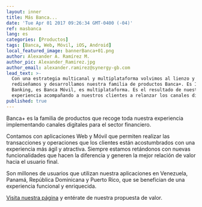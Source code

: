 ```yaml
---
layout: inner
title: Más Banca...
date: 'Tue Apr 01 2017 09:26:34 GMT-0400 (-04)'
ref: masbanca
lang: es
categories: [Productos]
tags: [Banca, Web, Móvil, iOS, Android]
local_featured_image: bannerBanca+01.png
author: Alexander A. Ramírez M.
author_pic: Alexander_Ramirez.jpg
author_email: alexander.ramirez@synergy-gb.com
lead_text: >-
  Con una estrategia multicanal y multiplataforma volvimos al lienzo y
  rediseñamos y desarrollamos nuestra familia de productos Banca+. Es Internet
  Banking, es Banca Móvil, es multiplataforma. Es el resultado de nuestra
  experiencia acompañando a nuestros clientes a relanzar los canales digitales.
published: true
---
```


Banca+ es la familia de productos que recoge toda nuestra experiencia implementando canales digitales para el sector financiero.

Contamos con aplicaciones Web y Móvil que permiten realizar las transacciones y operaciones que los clientes están acostumbrados con una experiencia más ágil y atractiva. Siempre estamos retándonos con nuevas funcionalidades que hacen la diferencia y generen la mejor relación de valor hacia el usuario final.

Son millones de usuarios que utilizan nuestra aplicaciones en Venezuela, Panamá, República Dominicana y Puerto Rico, que se benefician de una experiencia funcional y enriquecida. 

[Visita nuestra página](http://synergy-gb.com) y entérate de nuestra propuesta de valor.
